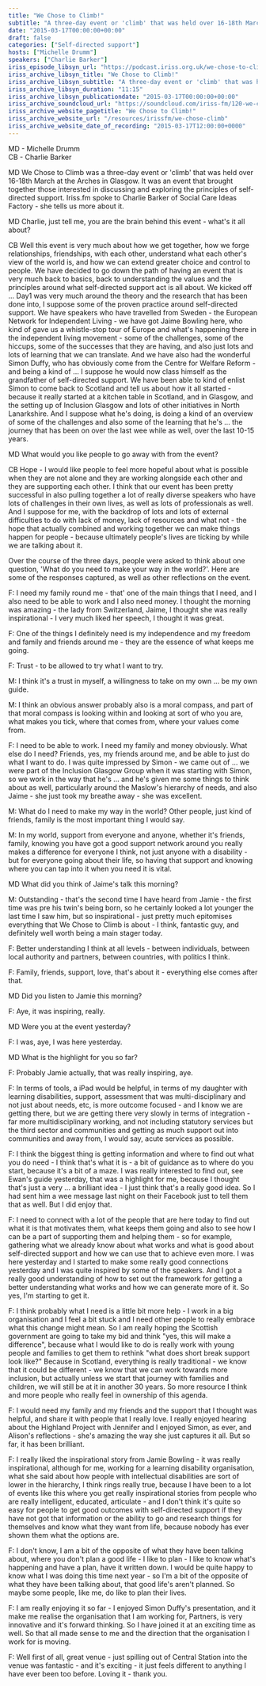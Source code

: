```yaml
---
title: "We Chose to Climb!"
subtitle: "A three-day event or 'climb' that was held over 16-18th March 2015 at the Arches in Glasgow. It was an event that brought together those interested in discussing and exploring the principles of self-directed support."
date: "2015-03-17T00:00:00+00:00"
draft: false
categories: ["Self-directed support"]
hosts: ["Michelle Drumm"]
speakers: ["Charlie Barker"]
iriss_episode_libsyn_url: "https://podcast.iriss.org.uk/we-chose-to-climb-1"
iriss_archive_libsyn_title: "We Chose to Climb!"
iriss_archive_libsyn_subtitle: "A three-day event or 'climb' that was held over 16-18th March 2015 at the Arches in Glasgow. It was an event that brought together those interested in discussing and exploring the principles of self-directed support."
iriss_archive_libsyn_duration: "11:15"
iriss_archive_libsyn_publicationdate: "2015-03-17T00:00:00+00:00"
iriss_archive_soundcloud_url: "https://soundcloud.com/iriss-fm/120-we-chose-to-climb"
iriss_archive_website_pagetitle: "We Chose to Climb!"
iriss_archive_website_url: "/resources/irissfm/we-chose-climb"
iriss_archive_website_date_of_recording: "2015-03-17T12:00:00+0000"
---
```

MD - Michelle Drumm  
CB - Charlie Barker

MD We Chose to Climb was a three-day event or 'climb' that was held over 16-18th March at the Arches in Glasgow. It was an event that brought together those interested in discussing and exploring the principles of self-directed support. Iriss.fm spoke to Charlie Barker of Social Care Ideas Factory - she tells us more about it.

MD Charlie, just tell me, you are the brain behind this event - what's it all about?

CB Well this event is very much about how we get together, how we forge relationships, friendships, with each other, understand what each other's view of the world is, and how we can extend greater choice and control to people. We have decided to go down the path of having an event that is very much back to basics, back to understanding the values and the principles around what self-directed support act is all about. We kicked off ... Day1 was very much around the theory and the research that has been done into, I suppose some of the proven practice around self-directed support. We have speakers who have travelled from Sweden - the European Network for Independent Living - we have got Jaime Bowling here, who kind of gave us a whistle-stop tour of Europe and what's happening there in the independent living movement - some of the challenges, some of the hiccups, some of the successes that they are having, and also just lots and lots of learning that we can translate. And we have also had the wonderful Simon Duffy, who has obviously come from the Centre for Welfare Reform - and being a kind of ... I suppose he would now class himself as the grandfather of self-directed support. We have been able to kind of enlist Simon to come back to Scotland and tell us about how it all started - because it really started at a kitchen table in Scotland, and in Glasgow, and the setting up of Inclusion Glasgow and lots of other initiatives in North Lanarkshire. And I suppose what he's doing, is doing a kind of an overview of some of the challenges and also some of the learning that he's ... the journey that has been on over the last wee while as well, over the last 10-15 years.

MD What would you like people to go away with from the event?

CB Hope - I would like people to feel more hopeful about what is possible when they are not alone and they are working alongside each other and they are supporting each other. I think that our event has been pretty successful in also pulling together a lot of really diverse speakers who have lots of challenges in their own lives, as well as lots of professionals as well. And I suppose for me, with the backdrop of lots and lots of external difficulties to do with lack of money, lack of resources and what not - the hope that actually combined and working together we can make things happen for people - because ultimately people's lives are ticking by while we are talking about it.

Over the course of the three days, people were asked to think about one question, 'What do you need to make your way in the world?'. Here are some of the responses captured, as well as other reflections on the event.

F: I need my family round me - that' one of the main things that I need, and I also need to be able to work and I also need money. I thought the morning was amazing - the lady from Switzerland, Jaime, I thought she was really inspirational - I very much liked her speech, I thought it was great.

F: One of the things I definitely need is my independence and my freedom and family and friends around me - they are the essence of what keeps me going.

F: Trust - to be allowed to try what I want to try.

M: I think it's a trust in myself, a willingness to take on my own ... be my own guide.

M: I think an obvious answer probably also is a moral compass, and part of that moral compass is looking within and looking at sort of who you are, what makes you tick, where that comes from, where your values come from.

F: I need to be able to work. I need my family and money obviously. What else do I need? Friends, yes, my friends around me, and be able to just do what I want to do. I was quite impressed by Simon - we came out of ... we were part of the Inclusion Glasgow Group when it was starting with Simon, so we work in the way that he's ... and he's given me some things to think about as well, particularly around the Maslow's hierarchy of needs, and also Jaime - she just took my breathe away - she was excellent.

M: What do I need to make my way in the world? Other people, just kind of friends, family is the most important thing I would say.

M: In my world, support from everyone and anyone, whether it's friends, family, knowing you have got a good support network around you really makes a difference for everyone I think, not just anyone with a disability - but for everyone going about their life, so having that support and knowing where you can tap into it when you need it is vital.

MD What did you think of Jaime's talk this morning?

M: Outstanding - that's the second time I have heard from Jamie - the first time was pre his twin's being born, so he certainly looked a lot younger the last time I saw him, but so inspirational - just pretty much epitomises everything that We Chose to Climb is about - I think, fantastic guy, and definitely well worth being a main stager today.

F: Better understanding I think at all levels - between individuals, between local authority and partners, between countries, with politics I think.

F: Family, friends, support, love, that's about it - everything else comes after that.

MD Did you listen to Jamie this morning?

F: Aye, it was inspiring, really.

MD Were you at the event yesterday?

F: I was, aye, I was here yesterday.

MD What is the highlight for you so far?

F: Probably Jamie actually, that was really inspiring, aye.

F: In terms of tools, a iPad would be helpful, in terms of my daughter with learning disabilities, support, assessment that was multi-disciplinary and not just about needs, etc, is more outcome focused - and I know we are getting there, but we are getting there very slowly in terms of integration - far more multidisciplinary working, and not including statutory services but the third sector and communities and getting as much support out into communities and away from, I would say, acute services as possible.

F: I think the biggest thing is getting information and where to find out what you do need - I think that's what it is - a bit of guidance as to where do you start, because it's a bit of a maze. I was really interested to find out, see Ewan's guide yesterday, that was a highlight for me, because I thought that's just a very ... a brilliant idea - I just think that's a really good idea. So I had sent him a wee message last night on their Facebook just to tell them that as well. But I did enjoy that.

F: I need to connect with a lot of the people that are here today to find out what it is that motivates them, what keeps them going and also to see how I can be a part of supporting them and helping them - so for example, gathering what we already know about what works and what is good about self-directed support and how we can use that to achieve even more. I was here yesterday and I started to make some really good connections yesterday and I was quite inspired by some of the speakers. And I got a really good understanding of how to set out the framework for getting a better understanding what works and how we can generate more of it. So yes, I'm starting to get it.

F: I think probably what I need is a little bit more help - I work in a big organisation and I feel a bit stuck and I need other people to really embrace what this change might mean. So I am really hoping the Scottish government are going to take my bid and think "yes, this will make a difference", because what I would like to do is really work with young people and families to get them to rethink "what does short break support look like?" Because in Scotland, everything is really traditional - we know that it could be different - we know that we can work towards more inclusion, but actually unless we start that journey with families and children, we will still be at it in another 30 years. So more resource I think and more people who really feel in ownership of this agenda.

F: I would need my family and my friends and the support that I thought was helpful, and share it with people that I really love. I really enjoyed hearing about the Highland Project with Jennifer and I enjoyed Simon, as ever, and Alison's reflections - she's amazing the way she just captures it all. But so far, it has been brilliant.

F: I really liked the inspirational story from Jamie Bowling - it was really inspirational, although for me, working for a learning disability organisation, what she said about how people with intellectual disabilities are sort of lower in the hierarchy, I think rings really true, because I have been to a lot of events like this where you get really inspirational stories from people who are really intelligent, educated, articulate - and I don't think it's quite so easy for people to get good outcomes with self-directed support if they have not got that information or the ability to go and research things for themselves and know what they want from life, because nobody has ever shown them what the options are.

F: I don't know, I am a bit of the opposite of what they have been talking about, where you don't plan a good life - I like to plan - I like to know what's happening and have a plan, have it written down. I would be quite happy to know what I was doing this time next year - so I'm a bit of the opposite of what they have been talking about, that good life's aren't planned. So maybe some people, like me, do like to plan their lives.

F: I am really enjoying it so far - I enjoyed Simon Duffy's presentation, and it make me realise the organisation that I am working for, Partners, is very innovative and it's forward thinking. So I have joined it at an exciting time as well. So that all made sense to me and the direction that the organisation I work for is moving.

F: Well first of all, great venue - just spilling out of Central Station into the venue was fantastic - and it's exciting - it just feels different to anything I have ever been too before. Loving it - thank you.